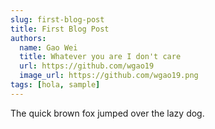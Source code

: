 ```yaml
---
slug: first-blog-post
title: First Blog Post
authors:
  name: Gao Wei
  title: Whatever you are I don't care
  url: https://github.com/wgao19
  image_url: https://github.com/wgao19.png
tags: [hola, sample]
---
```


The quick brown fox jumped over the lazy dog.
